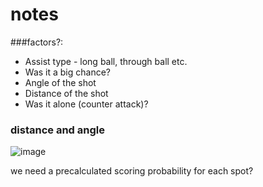 # notes
###factors?:
- Assist type - long ball, through ball etc.
- Was it a big chance?
- Angle of the shot
- Distance of the shot
- Was it alone (counter attack)?

### distance and angle
![image](https://user-images.githubusercontent.com/15111802/231739838-f7283f8f-0159-46be-ae13-b78b26e292e0.png)

we need a precalculated scoring probability for each spot?
